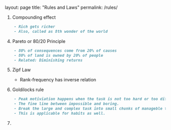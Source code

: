 layout: page
title: "Rules and Laws"
permalink: /rules/

1. Compounding effect

```markdown
    - Rich gets richer
    - Also, called as 8th wonder of the world
```

4. Pareto or 80/20 Principle

```markdown
    - 80% of consequences come from 20% of causes
    - 80% of land is owned by 20% of people
    - Related: Diminishing returns
```

5.  Zipf Law
    - Rank-frequency has inverse relation

6.  Goldilocks rule

```markdown
    - Peak motiviation happens when the task is not too hard or too difficult. 
    - The fine line between impossible and boring.
    - Break the large and complex task into small chunks of manageble tasks. 
    - This is applicable for habits as well.
```

7.  
